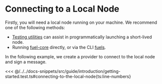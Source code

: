 # Connecting to a Local Node

Firstly, you will need a local node running on your machine. We recommend one of the following methods:

- [Testing utilities](/guide/testing/index.md#wallet-test-utilities) can assist in programmatically launching a short-lived node.
- Running [fuel-core](https://docs.fuel.network/guides/running-a-node/running-a-local-node/) directly, or via the CLI [fuels](/guide/fuels-cli/commands.md#fuels-core).

In the following example, we create a provider to connect to the local node and sign a message.

<<< @/../../docs-snippets/src/guide/introduction/getting-started.test.ts#connecting-to-the-local-node{ts:line-numbers}
